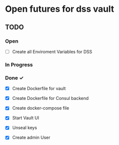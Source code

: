 # Open futures for dss vault

## TODO

### Open
- [ ] Create all Enviroment Variables for DSS

### In Progress 

### Done ✓
- [x] Create Dockerfile for vault
- [x] Create Dockerfile for Consul backend
- [x] Create docker-compose file
- [x] Start Vault UI
- [x] Unseal keys
- [x] Create admin User

